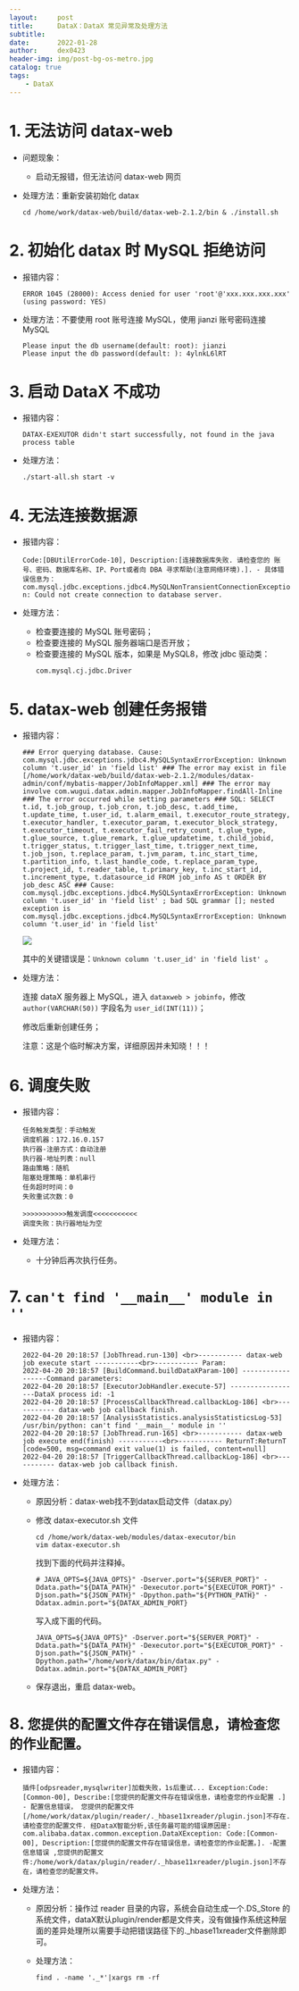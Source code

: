 ```yaml
---
layout:     post
title:      DataX：DataX 常见异常及处理方法
subtitle:   
date:       2022-01-28
author:     dex0423
header-img: img/post-bg-os-metro.jpg
catalog: true
tags:
    - DataX
---
```



# 1. 无法访问 datax-web

- 问题现象：
    - 启动无报错，但无法访问 datax-web 网页

- 处理方法：重新安装初始化 datax

    ```
    cd /home/work/datax-web/build/datax-web-2.1.2/bin & ./install.sh
    ```

# 2. 初始化 datax 时 MySQL 拒绝访问

- 报错内容：

  `ERROR 1045 (28000): Access denied for user 'root'@'xxx.xxx.xxx.xxx' (using password: YES)`

- 处理方法：不要使用 root 账号连接 MySQL，使用 jianzi 账号密码连接 MySQL

    ```
    Please input the db username(default: root): jianzi
    Please input the db password(default: ): 4ylnkL6lRT
    ```

# 3. 启动 DataX 不成功

- 报错内容：
  
  `DATAX-EXEXUTOR didn't start successfully, not found in the java process table`

- 处理方法：
    ```
    ./start-all.sh start -v
    ```

# 4. 无法连接数据源

- 报错内容：
  
  `Code:[DBUtilErrorCode-10], Description:[连接数据库失败. 请检查您的 账号、密码、数据库名称、IP、Port或者向 DBA 寻求帮助(注意网络环境).]. - 具体错误信息为：com.mysql.jdbc.exceptions.jdbc4.MySQLNonTransientConnectionException: Could not create connection to database server.`

- 处理方法：

    - 检查要连接的 MySQL 账号密码；
    - 检查要连接的 MySQL 服务器端口是否开放；
    - 检查要连接的 MySQL 版本，如果是 MySQL8，修改 jdbc 驱动类：
      ```
      com.mysql.cj.jdbc.Driver
      ```

# 5. datax-web 创建任务报错

  - 报错内容：

    `### Error querying database. Cause: com.mysql.jdbc.exceptions.jdbc4.MySQLSyntaxErrorException: Unknown column 't.user_id' in 'field list' ### The error may exist in file [/home/work/datax-web/build/datax-web-2.1.2/modules/datax-admin/conf/mybatis-mapper/JobInfoMapper.xml] ### The error may involve com.wugui.datax.admin.mapper.JobInfoMapper.findAll-Inline ### The error occurred while setting parameters ### SQL: SELECT t.id, t.job_group, t.job_cron, t.job_desc, t.add_time, t.update_time, t.user_id, t.alarm_email, t.executor_route_strategy, t.executor_handler, t.executor_param, t.executor_block_strategy, t.executor_timeout, t.executor_fail_retry_count, t.glue_type, t.glue_source, t.glue_remark, t.glue_updatetime, t.child_jobid, t.trigger_status, t.trigger_last_time, t.trigger_next_time, t.job_json, t.replace_param, t.jvm_param, t.inc_start_time, t.partition_info, t.last_handle_code, t.replace_param_type, t.project_id, t.reader_table, t.primary_key, t.inc_start_id, t.increment_type, t.datasource_id FROM job_info AS t ORDER BY job_desc ASC ### Cause: com.mysql.jdbc.exceptions.jdbc4.MySQLSyntaxErrorException: Unknown column 't.user_id' in 'field list' ; bad SQL grammar []; nested exception is com.mysql.jdbc.exceptions.jdbc4.MySQLSyntaxErrorException: Unknown column 't.user_id' in 'field list'`

    ![]({{site.baseurl}}/img-post/datax-1.png)

    其中的关键错误是：`Unknown column 't.user_id' in 'field list' `。

  - 处理方法：

    连接 dataX 服务器上 MySQL，进入 `dataxweb > jobinfo`，修改 `author(VARCHAR(50))` 字段名为 `user_id(INT(11))`；

    修改后重新创建任务；

    注意：这是个临时解决方案，详细原因并未知晓！！！

# 6. 调度失败

- 报错内容：

    ```
    任务触发类型：手动触发
    调度机器：172.16.0.157
    执行器-注册方式：自动注册
    执行器-地址列表：null
    路由策略：随机
    阻塞处理策略：单机串行
    任务超时时间：0
    失败重试次数：0
    
    >>>>>>>>>>>触发调度<<<<<<<<<<<
    调度失败：执行器地址为空
    ```
- 处理方法：

    - 十分钟后再次执行任务。
    
# 7. `can't find '__main__' module in ''`

- 报错内容：

    ```
    2022-04-20 20:18:57 [JobThread.run-130] <br>----------- datax-web job execute start -----------<br>----------- Param:
    2022-04-20 20:18:57 [BuildCommand.buildDataXParam-100] ------------------Command parameters:
    2022-04-20 20:18:57 [ExecutorJobHandler.execute-57] ------------------DataX process id: -1
    2022-04-20 20:18:57 [ProcessCallbackThread.callbackLog-186] <br>----------- datax-web job callback finish.
    2022-04-20 20:18:57 [AnalysisStatistics.analysisStatisticsLog-53] /usr/bin/python: can't find '__main__' module in ''
    2022-04-20 20:18:57 [JobThread.run-165] <br>----------- datax-web job execute end(finish) -----------<br>----------- ReturnT:ReturnT [code=500, msg=command exit value(1) is failed, content=null]
    2022-04-20 20:18:57 [TriggerCallbackThread.callbackLog-186] <br>----------- datax-web job callback finish.
    ```

- 处理方法：

    - 原因分析：datax-web找不到datax启动文件（datax.py）

    - 修改 datax-executor.sh 文件

        ```
        cd /home/work/datax-web/modules/datax-executor/bin
        vim datax-executor.sh
        ```
      找到下面的代码并注释掉。
        ```
        # JAVA_OPTS=${JAVA_OPTS}" -Dserver.port="${SERVER_PORT}" -Ddata.path="${DATA_PATH}" -Dexecutor.port="${EXECUTOR_PORT}" -Djson.path="${JSON_PATH}" -Dpython.path="${PYTHON_PATH}" -Ddatax.admin.port="${DATAX_ADMIN_PORT}
        ```
      写入成下面的代码。
        ```
        JAVA_OPTS=${JAVA_OPTS}" -Dserver.port="${SERVER_PORT}" -Ddata.path="${DATA_PATH}" -Dexecutor.port="${EXECUTOR_PORT}" -Djson.path="${JSON_PATH}" -Dpython.path="/home/work/datax/bin/datax.py" -Ddatax.admin.port="${DATAX_ADMIN_PORT}
        ```
    - 保存退出，重启 datax-web。
    
# 8. `您提供的配置文件存在错误信息，请检查您的作业配置。`

- 报错内容：
  
    `
    插件[odpsreader,mysqlwriter]加载失败，1s后重试... Exception:Code:[Common-00], Describe:[您提供的配置文件存在错误信息，请检查您的作业配置 .] - 配置信息错误，
    您提供的配置文件[/home/work/datax/plugin/reader/._hbase11xreader/plugin.json]不存在. 请检查您的配置文件.
    经DataX智能分析,该任务最可能的错误原因是:
    com.alibaba.datax.common.exception.DataXException: Code:[Common-00], Description:[您提供的配置文件存在错误信息，请检查您的作业配置。].
     -配置信息错误 ,您提供的配置文件:/home/work/datax/plugin/reader/._hbase11xreader/plugin.json]不存在，请检查您的配置文件。
    `
- 处理方法：

    - 原因分析：操作过 reader 目录的内容，系统会自动生成一个.DS_Store 的系统文件，dataX默认plugin/render都是文件夹，没有做操作系统这种层面的差异处理所以需要手动把错误路径下的._hbase11xreader文件删除即可。
    
    - 处理方法：
    
        ```
        find . -name '._*'|xargs rm -rf
        ```
